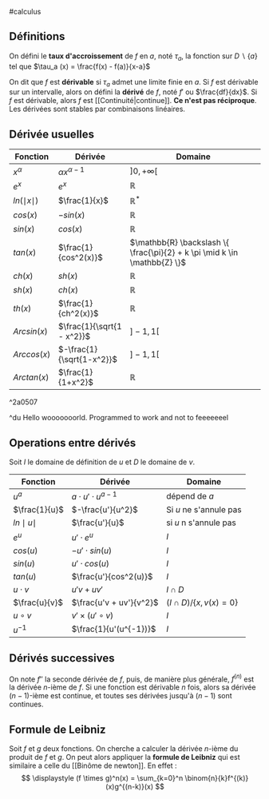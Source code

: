#calculus
## Définitions
On défini le **taux d'accroissement** de $f$ en $a$, noté $\tau_a$, la fonction sur $D \backslash \{a\}$ tel que 
$\tau_a (x) = \frac{f(x) - f(a)}{x-a}$ 

On dit que $f$ est **dérivable** si $\tau_a$ admet une limite finie en $a$.
Si $f$ est dérivable sur un intervalle, alors on défini la **dérivé** de $f$, noté $f'$ ou $\frac{df}{dx}$. Si $f$ est dérivable, alors $f$ est [[Continuité|continue]]. **Ce n'est pas réciproque**. 
Les dérivées sont stables par combinaisons linéaires. 
## Dérivée usuelles

| Fonction         | Dérivée                    | Domaine                                                                   |
| ---------------- | -------------------------- | ------------------------------------------------------------------------- |
| $x^\alpha$       | $\alpha x^{\alpha -1}$     | $]0, +\infty[$                                                            |
| $e^x$            | $e^x$                      | $\mathbb{R}$                                                              |
| $ln(\mid x\mid)$ | $\frac{1}{x}$              | $\mathbb{R}^*$                                                            |
| $cos(x)$         | $-sin(x)$                  | $\mathbb{R}$                                                              |
| $sin(x)$         | $cos(x)$                   | $\mathbb{R}$                                                              |
| $tan(x)$         | $\frac{1}{cos^2(x)}$       | $\mathbb{R} \backslash \{ \frac{\pi}{2} + k \pi \mid k \in \mathbb{Z} \}$ |
| $ch(x)$          | $sh(x)$                    | $\mathbb{R}$                                                              |
| $sh(x)$          | $ch(x)$                    | $\mathbb{R}$                                                              |
| $th(x)$          | $\frac{1}{ch^2(x)}$        | $\mathbb{R}$                                                              |
| $Arcsin(x)$      | $\frac{1}{\sqrt{1 - x^2}}$ | $]-1, 1[$                                                                 |
| $Arccos(x)$      | $-\frac{1}{\sqrt{1-x^2}}$  | $]-1, 1[$                                                                 |
| $Arctan(x)$      | $\frac{1}{1+x^2}$          | $\mathbb{R}$                                                              |

^2a0507

^du
Hello wooooooorld. Programmed to work and not to feeeeeeel
## Operations entre dérivés
Soit $I$ le domaine de définition de $u$ et $D$ le domaine de $v$.

| Fonction         | Dérivée                    | Domaine                    |
| ---------------- | -------------------------- | -------------------------- |
| $u^a$            | $a \cdot u' \cdot u^{a-1}$ | dépend de $a$              |
| $\frac{1}{u}$    | $-\frac{u'}{u^2}$          | Si $u$ ne s'annule pas     |
| $ln \mid u \mid$ | $\frac{u'}{u}$             | si $u$ n s'annule pas      |
| $e^u$            | $u' \cdot e^u$             | $I$                        |
| $cos(u)$         | $-u' \cdot sin(u)$         | $I$                        |
| $sin(u)$         | $u' \cdot cos(u)$          | $I$                        |
| $tan(u)$         | $\frac{u'}{cos^2(u)}$      | $I$                        |
| $u \cdot v$      | $u'v + uv'$                | $I \cap D$                 |
| $\frac{u}{v}$    | $\frac{u'v + uv'}{v^2}$    | $(I \cap D)/\{x, v(x)=0\}$ |
| $u \circ v$      | $v' \times (u' \circ v)$   | $I$                        |
| $u^{-1}$         | $\frac{1}{u'(u^{-1})}$     | $I$                        |

## Dérivés successives
On note $f''$ la seconde dérivée de $f$, puis, de manière plus générale, $f^{(n)}$ est la dérivée $n$-ième de $f$. 
Si une fonction est dérivable $n$ fois, alors sa dérivée $(n-1)$-ième est continue, et toutes ses dérivées jusqu'à $(n-1)$ sont continues. 

## Formule de Leibniz
Soit $f$ et $g$ deux fonctions. On cherche a calculer la dérivée $n$-ième du produit de $f$ et $g$. On peut alors appliquer la **formule de Leibniz** qui est similaire a celle du [[Binôme de newton]]. En effet :
$$
\displaystyle
(f \times g)^n(x) = \sum_{k=0}^n \binom{n}{k}f^{(k)}(x)g^{(n-k)}(x)
$$

